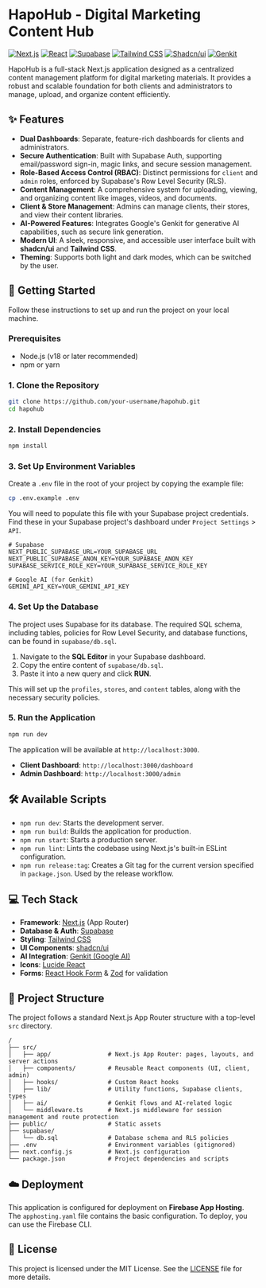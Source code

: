 # HapoHub - Digital Marketing Content Hub

[![Next.js](https://img.shields.io/badge/Next.js-15.x-black?logo=next.js)](https://nextjs.org/)
[![React](https://img.shields.io/badge/React-18.x-blue?logo=react)](https://reactjs.org/)
[![Supabase](https://img.shields.io/badge/Supabase-2.x-green?logo=supabase)](https://supabase.io/)
[![Tailwind CSS](https://img.shields.io/badge/Tailwind_CSS-3.x-blueviolet?logo=tailwind-css)](https://tailwindcss.com/)
[![Shadcn/ui](https://img.shields.io/badge/shadcn/ui-latest-black)](https://ui.shadcn.com/)
[![Genkit](https://img.shields.io/badge/Genkit-1.x-orange?logo=google-cloud)](https://firebase.google.com/docs/genkit)

HapoHub is a full-stack Next.js application designed as a centralized content management platform for digital marketing materials. It provides a robust and scalable foundation for both clients and administrators to manage, upload, and organize content efficiently.

## ✨ Features

- **Dual Dashboards**: Separate, feature-rich dashboards for clients and administrators.
- **Secure Authentication**: Built with Supabase Auth, supporting email/password sign-in, magic links, and secure session management.
- **Role-Based Access Control (RBAC)**: Distinct permissions for `client` and `admin` roles, enforced by Supabase's Row Level Security (RLS).
- **Content Management**: A comprehensive system for uploading, viewing, and organizing content like images, videos, and documents.
- **Client & Store Management**: Admins can manage clients, their stores, and view their content libraries.
- **AI-Powered Features**: Integrates Google's Genkit for generative AI capabilities, such as secure link generation.
- **Modern UI**: A sleek, responsive, and accessible user interface built with **shadcn/ui** and **Tailwind CSS**.
- **Theming**: Supports both light and dark modes, which can be switched by the user.

## 🚀 Getting Started

Follow these instructions to set up and run the project on your local machine.

### Prerequisites

- Node.js (v18 or later recommended)
- npm or yarn

### 1. Clone the Repository

```bash
git clone https://github.com/your-username/hapohub.git
cd hapohub
```

### 2. Install Dependencies

```bash
npm install
```

### 3. Set Up Environment Variables

Create a `.env` file in the root of your project by copying the example file:

```bash
cp .env.example .env
```

You will need to populate this file with your Supabase project credentials. Find these in your Supabase project's dashboard under `Project Settings` > `API`.

```env
# Supabase
NEXT_PUBLIC_SUPABASE_URL=YOUR_SUPABASE_URL
NEXT_PUBLIC_SUPABASE_ANON_KEY=YOUR_SUPABASE_ANON_KEY
SUPABASE_SERVICE_ROLE_KEY=YOUR_SUPABASE_SERVICE_ROLE_KEY

# Google AI (for Genkit)
GEMINI_API_KEY=YOUR_GEMINI_API_KEY
```

### 4. Set Up the Database

The project uses Supabase for its database. The required SQL schema, including tables, policies for Row Level Security, and database functions, can be found in `supabase/db.sql`.

1.  Navigate to the **SQL Editor** in your Supabase dashboard.
2.  Copy the entire content of `supabase/db.sql`.
3.  Paste it into a new query and click **RUN**.

This will set up the `profiles`, `stores`, and `content` tables, along with the necessary security policies.

### 5. Run the Application

```bash
npm run dev
```

The application will be available at `http://localhost:3000`.

- **Client Dashboard**: `http://localhost:3000/dashboard`
- **Admin Dashboard**: `http://localhost:3000/admin`

## 🛠️ Available Scripts

- `npm run dev`: Starts the development server.
- `npm run build`: Builds the application for production.
- `npm run start`: Starts a production server.
- `npm run lint`: Lints the codebase using Next.js's built-in ESLint configuration.
- `npm run release:tag`: Creates a Git tag for the current version specified in `package.json`. Used by the release workflow.

## 💻 Tech Stack

- **Framework**: [Next.js](https://nextjs.org/) (App Router)
- **Database & Auth**: [Supabase](https://supabase.io/)
- **Styling**: [Tailwind CSS](https://tailwindcss.com/)
- **UI Components**: [shadcn/ui](https://ui.shadcn.com/)
- **AI Integration**: [Genkit (Google AI)](https://firebase.google.com/docs/genkit)
- **Icons**: [Lucide React](https://lucide.dev/guide/packages/lucide-react)
- **Forms**: [React Hook Form](https://react-hook-form.com/) & [Zod](https://zod.dev/) for validation

## 📁 Project Structure

The project follows a standard Next.js App Router structure with a top-level `src` directory.

```
/
├── src/
│   ├── app/                # Next.js App Router: pages, layouts, and server actions
│   ├── components/         # Reusable React components (UI, client, admin)
│   ├── hooks/              # Custom React hooks
│   ├── lib/                # Utility functions, Supabase clients, types
│   ├── ai/                 # Genkit flows and AI-related logic
│   └── middleware.ts       # Next.js middleware for session management and route protection
├── public/                 # Static assets
├── supabase/
│   └── db.sql              # Database schema and RLS policies
├── .env                    # Environment variables (gitignored)
├── next.config.js          # Next.js configuration
└── package.json            # Project dependencies and scripts
```

## ☁️ Deployment

This application is configured for deployment on **Firebase App Hosting**. The `apphosting.yaml` file contains the basic configuration. To deploy, you can use the Firebase CLI.

## 📄 License

This project is licensed under the MIT License. See the [LICENSE](LICENSE) file for more details.
